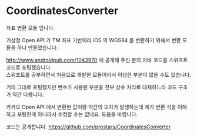 # CoordinatesConverter
좌표 변환 모듈 입니다.


기상청 Open API 가 TM 좌표 기반이라 iOS 의 WGS84 를 변환하기 위해서 변환 모듈을 하나 만들었습니다.

http://www.androidpub.com/1043970 에 공개해 주신 분의 자바 코드를 스위프트 코드로 포팅했습니다.  
스위프트를 공부하면서 처음으로 개발한 모듈이라서 이상한 부분이 많을 수도 있습니다.

거의 그대로 포팅했지만 변수가 사용된 부분을 전부 상수 처리로 대체하느라 코드 구조가 약간 다릅니다.

카카오 Open API 에서 변환한 값이랑 약간의 오차가 발생하는데 제가 변환 식을 이해하고 포팅한게 아니라서 수정할 수는 없네요. 
도움을 바랍니다.

코드는 공개합니다.
https://github.com/prostars/CoordinatesConverter



